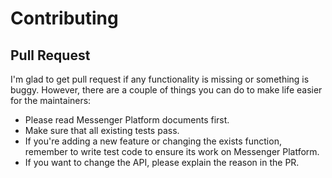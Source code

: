 # Contributing

## Pull Request

I'm glad to get pull request if any functionality is missing or something is buggy.
However, there are a couple of things you can do to make life easier for the maintainers:

- Please read Messenger Platform documents first.
- Make sure that all existing tests pass.
- If you're adding a new feature or changing the exists function, remember to write
test code to ensure its work on Messenger Platform.
- If you want to change the API, please explain the reason in the PR.
